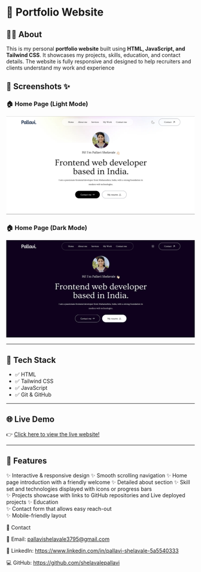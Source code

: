
# 📁 Portfolio Website  

## 👩‍💻 About  
This is my personal **portfolio website** built using **HTML, JavaScript, and Tailwind CSS**. It showcases my projects, skills, education, and contact details. The website is fully responsive and designed to help recruiters and clients understand my work and experience


## 📸 Screenshots ✨

### 🏠 Home Page (Light Mode)
![Home Light](images/portfolio.png)

### 🏠 Home Page (Dark Mode)
![Home Dark](images/portfolio-dark.png)


---

## 🚀 Tech Stack  
- ✅ HTML
- ✅ Tailwind CSS  
- ✅ JavaScript  
- ✅ Git & GitHub  

---

## 🌐 Live Demo  
👉 [Click here to view the live website!](https://shelavalepallavi.github.io/)  

---

## 📸 Features  
✨ Interactive & responsive design
✨ Smooth scrolling navigation
✨ Home page introduction with a friendly welcome
✨ Detailed about section 
✨ Skill set and technologies displayed with icons or progress bars  
✨ Projects showcase with links to GitHub repositories and  Live deployed projects
✨ Education   
✨ Contact form that allows easy reach-out  
✨ Mobile-friendly layout 




📧 Contact

📩 Email: pallavishelavale3795@gmail.com

🔗 LinkedIn: https://www.linkedin.com/in/pallavi-shelavale-5a5540333

💻 GitHub: https://github.com/shelavalepallavi
